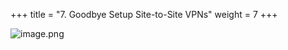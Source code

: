 +++
title = "7. Goodbye Setup Site-to-Site VPNs"
weight = 7
+++


![image.png](/images/008-viii-clean-it-up/39-354891-image.png)


